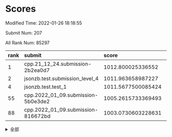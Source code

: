 # Scores

Modified Time: 2022-01-26 18:18:55

Submit Num: 207

All Rank Num: 85297

| rank |               submit               |       score        |       sigma        | pk_num |
| :--- | :--------------------------------- | :----------------- | :----------------- | :----- |
| 1    | cpp.21_12_24.submission-2b2ea0d7   | 1012.800025336552  | 0.8102142432308409 | 1652   |
| 2    | jsonzb.test.submission_level_4     | 1011.963658987227  | 0.8004123170591655 | 1650   |
| 4    | jsonzb.test.test_1                 | 1011.5677500085424 | 0.806092330412081  | 1646   |
| 55   | cpp.2022_01_09.submission-5b0e3de2 | 1005.2615733369493 | 0.7097993607622693 | 1649   |
| 88   | cpp.2022_01_09.submission-816672bd | 1003.0730603228631 | 0.7197159862595516 | 1647   |


<details>
<summary>全部</summary>

| rank |                 submit                 |       score        |       sigma        | pk_num |
| :--- | :------------------------------------- | :----------------- | :----------------- | :----- |
| 1    | cpp.21_12_24.submission-2b2ea0d7       | 1012.800025336552  | 0.8102142432308409 | 1652   |
| 2    | jsonzb.test.submission_level_4         | 1011.963658987227  | 0.8004123170591655 | 1650   |
| 3    | gobigger.level_3.submission_level_3_22 | 1011.6283210814541 | 0.7582721757032268 | 1654   |
| 4    | jsonzb.test.test_1                     | 1011.5677500085424 | 0.806092330412081  | 1646   |
| 5    | gobigger.level_3.submission_level_3_16 | 1011.2903211829521 | 0.765093512439286  | 1644   |
| 6    | gobigger.level_3.submission_level_3_24 | 1011.265179419748  | 0.7844682433236495 | 1650   |
| 7    | gobigger.level_3.submission_level_3_0  | 1011.1959224546127 | 0.7664857371920764 | 1646   |
| 8    | gobigger.level_3.submission_level_3_49 | 1011.1939901315512 | 0.7625332786401321 | 1653   |
| 9    | gobigger.level_3.submission_level_3_32 | 1011.0025887813418 | 0.7645620130050533 | 1646   |
| 10   | gobigger.level_3.submission_level_3_7  | 1010.924948265751  | 0.7757390501690051 | 1649   |
| 11   | gobigger.level_3.submission_level_3_10 | 1010.8876045179862 | 0.7596034367193917 | 1649   |
| 12   | gobigger.level_3.submission_level_3_46 | 1010.7245470949645 | 0.7721697955743518 | 1646   |
| 13   | gobigger.level_3.submission_level_3_29 | 1010.7141184942047 | 0.7768243399972337 | 1646   |
| 14   | gobigger.level_3.submission_level_3_40 | 1010.676787133581  | 0.7880895454624882 | 1651   |
| 15   | gobigger.level_3.submission_level_3_26 | 1010.6524274668379 | 0.7553967211667111 | 1642   |
| 16   | gobigger.level_3.submission_level_3_23 | 1010.6352690687431 | 0.7746808673837925 | 1650   |
| 17   | gobigger.level_3.submission_level_3_43 | 1010.6270611856322 | 0.7571436367131813 | 1649   |
| 18   | gobigger.level_3.submission_level_3_42 | 1010.3424557422359 | 0.7563626517150708 | 1648   |
| 19   | gobigger.level_3.submission_level_3_19 | 1010.3222223666774 | 0.7669105291236218 | 1655   |
| 20   | gobigger.level_3.submission_level_3_14 | 1010.293222356017  | 0.7379819935937622 | 1648   |
| 21   | gobigger.level_3.submission_level_3_48 | 1010.2857318010201 | 0.7696899736392344 | 1648   |
| 22   | gobigger.level_3.submission_level_3_34 | 1010.2853832110462 | 0.7529532585917627 | 1649   |
| 23   | gobigger.level_3.submission_level_3_38 | 1010.22952798397   | 0.7646336813144948 | 1649   |
| 24   | gobigger.level_3.submission_level_3_18 | 1010.1665244017087 | 0.7551421562196874 | 1655   |
| 25   | gobigger.level_3.submission_level_3_2  | 1010.1358192967376 | 0.7740847923139811 | 1653   |
| 26   | gobigger.level_3.submission_level_3_31 | 1010.1314503387565 | 0.7657829492443745 | 1648   |
| 27   | gobigger.level_3.submission_level_3_9  | 1010.1105947780537 | 0.7517619264099269 | 1652   |
| 28   | gobigger.level_3.submission_level_3_36 | 1010.1080089532834 | 0.7579576064511363 | 1647   |
| 29   | gobigger.level_3.submission_level_3_28 | 1010.0471444307142 | 0.7438379543843865 | 1647   |
| 30   | gobigger.level_3.submission_level_3_30 | 1009.9487632113623 | 0.7792016337640221 | 1645   |
| 31   | gobigger.level_3.submission_level_3_3  | 1009.9162270577121 | 0.7763824517850745 | 1646   |
| 32   | gobigger.level_3.submission_level_3_4  | 1009.8062163290876 | 0.7340918751863831 | 1647   |
| 33   | gobigger.level_3.submission_level_3_33 | 1009.734000715863  | 0.7581092521888303 | 1649   |
| 34   | gobigger.level_3.submission_level_3_39 | 1009.7136665698648 | 0.7579552587119286 | 1653   |
| 35   | gobigger.level_3.submission_level_3_5  | 1009.6958138709491 | 0.7810310049938549 | 1648   |
| 36   | gobigger.level_3.submission_level_3_44 | 1009.6666421029511 | 0.7543565186106514 | 1652   |
| 37   | gobigger.level_3.submission_level_3_41 | 1009.6360667234403 | 0.7612317402271822 | 1647   |
| 38   | gobigger.level_3.submission_level_3_47 | 1009.6349279490793 | 0.7509160603325827 | 1650   |
| 39   | gobigger.level_3.submission_level_3_6  | 1009.5836735448104 | 0.7548617590271988 | 1648   |
| 40   | gobigger.level_3.submission_level_3_20 | 1009.5314932636736 | 0.7564701843660177 | 1651   |
| 41   | gobigger.level_3.submission_level_3_25 | 1009.5163252316892 | 0.7290947076862687 | 1649   |
| 42   | gobigger.level_3.submission_level_3_12 | 1009.4565798710952 | 0.7501383712529747 | 1653   |
| 43   | gobigger.level_3.submission_level_3_11 | 1009.3582485842662 | 0.7319050109322293 | 1644   |
| 44   | gobigger.level_3.submission_level_3_13 | 1009.2494428422322 | 0.7394331832618155 | 1651   |
| 45   | gobigger.level_3.submission_level_3_8  | 1009.0794508361929 | 0.7369667986742524 | 1649   |
| 46   | gobigger.level_3.submission_level_3_15 | 1009.0099225272638 | 0.7561792747654574 | 1648   |
| 47   | gobigger.level_3.submission_level_3_45 | 1008.9554482422053 | 0.7358642961207564 | 1656   |
| 48   | gobigger.level_3.submission_level_3_17 | 1008.7828090068144 | 0.7490095579730732 | 1645   |
| 49   | gobigger.level_3.submission_level_3_35 | 1008.7757419518582 | 0.7393221183474593 | 1651   |
| 50   | gobigger.level_3.submission_level_3_27 | 1008.7442309773763 | 0.7167930621395419 | 1643   |
| 51   | gobigger.level_3.submission_level_3_1  | 1008.6402800150614 | 0.7629367554074263 | 1649   |
| 52   | gobigger.level_3.submission_level_3_21 | 1008.4101591010862 | 0.756821245052046  | 1650   |
| 53   | gobigger.level_3.submission_level_3_37 | 1008.3688479088908 | 0.7636444303305604 | 1646   |
| 54   | gobigger.level_1.submission_level_1_36 | 1005.5966212290483 | 0.7165838061730083 | 1649   |
| 55   | cpp.2022_01_09.submission-5b0e3de2     | 1005.2615733369493 | 0.7097993607622693 | 1649   |
| 56   | gobigger.level_1.submission_level_1_40 | 1004.7353902357271 | 0.7209393042162445 | 1650   |
| 57   | gobigger.level_1.submission_level_1_22 | 1004.4142311090617 | 0.721197041765452  | 1649   |
| 58   | gobigger.level_1.submission_level_1_9  | 1004.3567554541338 | 0.7183309112162665 | 1651   |
| 59   | gobigger.level_1.submission_level_1_27 | 1004.3554135613088 | 0.7187258243187916 | 1645   |
| 60   | gobigger.level_1.submission_level_1_6  | 1004.2652136899346 | 0.7155229657302925 | 1650   |
| 61   | gobigger.level_1.submission_level_1_21 | 1004.1913396588698 | 0.723746807138942  | 1646   |
| 62   | gobigger.level_1.submission_level_1_7  | 1004.134262723465  | 0.7280731119010615 | 1649   |
| 63   | gobigger.level_1.submission_level_1_25 | 1004.0909497304073 | 0.7149838574630263 | 1645   |
| 64   | gobigger.level_1.submission_level_1_46 | 1004.0713021399137 | 0.7237593651187542 | 1648   |
| 65   | gobigger.level_1.submission_level_1_32 | 1004.0540178642788 | 0.7191754098074821 | 1648   |
| 66   | gobigger.level_1.submission_level_1_23 | 1004.0526500408882 | 0.7109486110796773 | 1647   |
| 67   | gobigger.level_1.submission_level_1_47 | 1003.9883270230008 | 0.7230069865966603 | 1645   |
| 68   | gobigger.level_1.submission_level_1_43 | 1003.9561151732187 | 0.7066840027834238 | 1647   |
| 69   | gobigger.level_1.submission_level_1_42 | 1003.836827763958  | 0.7177313673248759 | 1646   |
| 70   | gobigger.level_1.submission_level_1_29 | 1003.8275733464332 | 0.7116431068999849 | 1649   |
| 71   | gobigger.level_1.submission_level_1_16 | 1003.7767691898961 | 0.7213629085732798 | 1643   |
| 72   | gobigger.level_1.submission_level_1_13 | 1003.7485826620755 | 0.715791032753611  | 1651   |
| 73   | gobigger.level_1.submission_level_1_26 | 1003.7234445458081 | 0.7111037898645245 | 1645   |
| 74   | gobigger.level_1.submission_level_1_14 | 1003.5820144235439 | 0.7216589678948765 | 1650   |
| 75   | gobigger.level_1.submission_level_1_34 | 1003.50701093821   | 0.7117586512868345 | 1646   |
| 76   | gobigger.level_1.submission_level_1_24 | 1003.4748467747598 | 0.7206671672451451 | 1654   |
| 77   | gobigger.level_1.submission_level_1_1  | 1003.4028389901531 | 0.720076771362428  | 1649   |
| 78   | gobigger.level_1.submission_level_1_19 | 1003.3927623846569 | 0.7156480846856371 | 1650   |
| 79   | gobigger.level_1.submission_level_1_38 | 1003.3914409512209 | 0.7187954961692808 | 1647   |
| 80   | gobigger.level_1.submission_level_1_18 | 1003.3072922545953 | 0.7181342679407972 | 1647   |
| 81   | gobigger.level_1.submission_level_1_45 | 1003.2980794376806 | 0.724774930780292  | 1642   |
| 82   | gobigger.level_1.submission_level_1_39 | 1003.2712763959182 | 0.7073756138053987 | 1649   |
| 83   | gobigger.level_1.submission_level_1_41 | 1003.2608539352574 | 0.7168729127302635 | 1648   |
| 84   | gobigger.level_1.submission_level_1_10 | 1003.2381820489521 | 0.7134727214031639 | 1652   |
| 85   | gobigger.level_1.submission_level_1_44 | 1003.158540805312  | 0.7194493725340787 | 1647   |
| 86   | gobigger.level_1.submission_level_1_0  | 1003.1447957597904 | 0.7262717865748236 | 1652   |
| 87   | gobigger.level_1.submission_level_1_20 | 1003.0828274827696 | 0.7154898516470682 | 1645   |
| 88   | cpp.2022_01_09.submission-816672bd     | 1003.0730603228631 | 0.7197159862595516 | 1647   |
| 89   | gobigger.level_1.submission_level_1_15 | 1003.053617986056  | 0.7135409327473123 | 1652   |
| 90   | gobigger.level_1.submission_level_1_8  | 1002.8677410683989 | 0.7168816158357693 | 1645   |
| 91   | gobigger.level_1.submission_level_1_33 | 1002.8462154704667 | 0.7177847822011312 | 1644   |
| 92   | gobigger.level_1.submission_level_1_12 | 1002.8051457035606 | 0.7191337578678398 | 1650   |
| 93   | gobigger.level_1.submission_level_1_11 | 1002.7656650310821 | 0.7137676433241363 | 1651   |
| 94   | gobigger.level_1.submission_level_1_49 | 1002.7311750508687 | 0.7072441964362661 | 1648   |
| 95   | gobigger.level_1.submission_level_1_35 | 1002.7108382535408 | 0.7166592447286491 | 1647   |
| 96   | gobigger.level_1.submission_level_1_31 | 1002.6708895366771 | 0.7161724019878761 | 1648   |
| 97   | gobigger.level_1.submission_level_1_28 | 1002.5793554497806 | 0.7219112396828646 | 1647   |
| 98   | gobigger.level_1.submission_level_1_5  | 1002.5523120850042 | 0.7103919833483063 | 1646   |
| 99   | gobigger.level_1.submission_level_1_37 | 1002.5490069451718 | 0.7115691991446564 | 1649   |
| 100  | gobigger.level_1.submission_level_1_17 | 1002.5320306044384 | 0.7214166172107915 | 1650   |
| 101  | gobigger.level_1.submission_level_1_3  | 1002.3829030658911 | 0.7228817927337369 | 1649   |
| 102  | gobigger.level_1.submission_level_1_48 | 1002.2653348066478 | 0.7203537263691888 | 1645   |
| 103  | gobigger.level_1.submission_level_1_2  | 1002.129006778254  | 0.7129548354234797 | 1645   |
| 104  | gobigger.level_1.submission_level_1_4  | 1001.9214301925193 | 0.7279353831207677 | 1651   |
| 105  | gobigger.level_1.submission_level_1_30 | 1001.9194584791803 | 0.7132738868231787 | 1646   |
| 106  | gobigger.random.submission_random_39   | 997.4954086702325  | 0.7020273187145897 | 1652   |
| 107  | gobigger.random.submission_random_2    | 997.3859258235954  | 0.7105626175384373 | 1647   |
| 108  | gobigger.random.submission_random_36   | 996.9609735545557  | 0.7093989976431154 | 1651   |
| 109  | gobigger.random.submission_random_5    | 996.9500128142628  | 0.6971722930898918 | 1644   |
| 110  | gobigger.random.submission_random_35   | 996.6535560995601  | 0.6936810081502415 | 1646   |
| 111  | gobigger.random.submission_random_14   | 996.630289800279   | 0.7144971545200246 | 1646   |
| 112  | gobigger.random.submission_random_17   | 996.6282436012648  | 0.7016405234511509 | 1649   |
| 113  | gobigger.random.submission_random_18   | 996.5790182404571  | 0.7044775391102744 | 1649   |
| 114  | gobigger.random.submission_random_21   | 996.4565315492325  | 0.722266433426673  | 1647   |
| 115  | gobigger.random.submission_random_24   | 996.2722669083556  | 0.7108615248907657 | 1647   |
| 116  | gobigger.random.submission_random_30   | 996.1569092050013  | 0.7028030878217908 | 1641   |
| 117  | gobigger.random.submission_random_48   | 996.129878911456   | 0.7272112964535243 | 1644   |
| 118  | gobigger.random.submission_random_33   | 996.100587328128   | 0.7126817499563267 | 1651   |
| 119  | gobigger.random.submission_random_20   | 996.0893767980226  | 0.7183045204421645 | 1649   |
| 120  | gobigger.random.submission_random_10   | 996.0723206926492  | 0.7051835444745082 | 1656   |
| 121  | gobigger.random.submission_random_1    | 996.0444523463099  | 0.7091593037257693 | 1649   |
| 122  | gobigger.random.submission_random_3    | 995.9948796795528  | 0.7164965085459276 | 1645   |
| 123  | gobigger.random.submission_random_28   | 995.9679119381816  | 0.7258571113384659 | 1646   |
| 124  | gobigger.random.submission_random_11   | 995.8940722126541  | 0.7137335830344859 | 1648   |
| 125  | gobigger.random.submission_random_46   | 995.8808447150049  | 0.7098278394380889 | 1642   |
| 126  | gobigger.random.submission_random_0    | 995.8628465328406  | 0.706544448091676  | 1652   |
| 127  | gobigger.random.submission_random_9    | 995.8154490157419  | 0.7153839471292602 | 1643   |
| 128  | gobigger.random.submission_random_38   | 995.8038952046059  | 0.7077185628617636 | 1644   |
| 129  | gobigger.random.submission_random_22   | 995.7593056512294  | 0.71006054543904   | 1647   |
| 130  | gobigger.random.submission_random_19   | 995.7434986764808  | 0.7231456443746618 | 1649   |
| 131  | gobigger.random.submission_random_15   | 995.7342865246833  | 0.7222495460153444 | 1651   |
| 132  | gobigger.random.submission_random_13   | 995.7057869571283  | 0.7245111969361017 | 1650   |
| 133  | gobigger.random.submission_random_41   | 995.6939546178103  | 0.7246289199884087 | 1650   |
| 134  | gobigger.random.submission_random_27   | 995.691876853735   | 0.7324150519152492 | 1647   |
| 135  | gobigger.random.submission_random_29   | 995.6598448909641  | 0.7084017867138912 | 1657   |
| 136  | gobigger.random.submission_random_42   | 995.6439824457188  | 0.7151581115701969 | 1651   |
| 137  | gobigger.random.submission_random_45   | 995.6398528957076  | 0.7188139935193101 | 1653   |
| 138  | gobigger.random.submission_random_7    | 995.6178678344822  | 0.706984860057666  | 1649   |
| 139  | gobigger.random.submission_random_44   | 995.6160064171602  | 0.7128023528984637 | 1652   |
| 140  | gobigger.random.submission_random_32   | 995.5950051245875  | 0.7213140975472428 | 1647   |
| 141  | gobigger.random.submission_random_12   | 995.5904853853352  | 0.7091192938261698 | 1651   |
| 142  | gobigger.random.submission_random_40   | 995.5614692253325  | 0.7269574662408121 | 1648   |
| 143  | gobigger.random.submission_random_37   | 995.5549043575534  | 0.7123947656124368 | 1647   |
| 144  | gobigger.random.submission_random_43   | 995.5402511340346  | 0.7164894577651022 | 1649   |
| 145  | gobigger.random.submission_random_49   | 995.5008986164052  | 0.7049915574874129 | 1654   |
| 146  | gobigger.random.submission_random_25   | 995.4949030466361  | 0.7202502841533854 | 1648   |
| 147  | gobigger.random.submission_random_34   | 995.4405023771898  | 0.699825427300422  | 1646   |
| 148  | gobigger.random.submission_random_6    | 995.4108201748094  | 0.7124046185863749 | 1646   |
| 149  | gobigger.random.submission_random_31   | 995.4075262028862  | 0.7154480692023332 | 1647   |
| 150  | gobigger.random.submission_random_4    | 995.3881004859128  | 0.7142383189810448 | 1649   |
| 151  | gobigger.random.submission_random_23   | 995.3796982998566  | 0.7226151512619489 | 1646   |
| 152  | gobigger.random.submission_random_26   | 995.2845868794836  | 0.706877507234898  | 1646   |
| 153  | gobigger.random.submission_random_16   | 995.2458512428096  | 0.719531399555046  | 1652   |
| 154  | gobigger.random.submission_random_47   | 995.2432235030958  | 0.7233524902170183 | 1647   |
| 155  | gobigger.random.submission_random_8    | 994.7965710645594  | 0.7131787924324741 | 1649   |
| 156  | gobigger.level_2.submission_level_2_39 | 994.0596385010883  | 0.7335709458090175 | 1650   |
| 157  | gobigger.level_2.submission_level_2_31 | 993.8962894732808  | 0.7196065894550177 | 1647   |
| 158  | gobigger.level_2.submission_level_2_4  | 993.833608404224   | 0.7249708220443292 | 1650   |
| 159  | gobigger.level_2.submission_level_2_7  | 993.3660932702746  | 0.7275958776067497 | 1648   |
| 160  | gobigger.level_2.submission_level_2_24 | 993.1965896612505  | 0.743458026350127  | 1645   |
| 161  | gobigger.level_2.submission_level_2_3  | 993.1096043078419  | 0.7302409995177698 | 1645   |
| 162  | gobigger.level_2.submission_level_2_22 | 992.9946885057873  | 0.7480627293324548 | 1649   |
| 163  | gobigger.level_2.submission_level_2_46 | 992.781510118709   | 0.7540930811534423 | 1644   |
| 164  | gobigger.level_2.submission_level_2_41 | 992.6430556975498  | 0.7352961316029191 | 1643   |
| 165  | gobigger.level_2.submission_level_2_17 | 992.6305634321369  | 0.7448226941490119 | 1651   |
| 166  | gobigger.level_2.submission_level_2_15 | 992.6038117634536  | 0.719946379954379  | 1650   |
| 167  | gobigger.level_2.submission_level_2_13 | 992.596444070325   | 0.7424070973545479 | 1643   |
| 168  | gobigger.level_2.submission_level_2_1  | 992.5139206168659  | 0.7355523445821088 | 1645   |
| 169  | gobigger.level_2.submission_level_2_11 | 992.4598567626531  | 0.7519185774162078 | 1648   |
| 170  | gobigger.level_2.submission_level_2_32 | 992.3141953346238  | 0.7455249596982739 | 1652   |
| 171  | gobigger.level_2.submission_level_2_29 | 992.3030162457613  | 0.7334971550104262 | 1652   |
| 172  | gobigger.level_2.submission_level_2_49 | 992.2816653684906  | 0.7543671172787088 | 1654   |
| 173  | gobigger.level_2.submission_level_2_33 | 992.2671476871459  | 0.7384250373268513 | 1649   |
| 174  | gobigger.level_2.submission_level_2_43 | 992.2465981482187  | 0.7358886306500848 | 1648   |
| 175  | gobigger.level_2.submission_level_2_14 | 992.2266401935321  | 0.736250210231908  | 1651   |
| 176  | gobigger.level_2.submission_level_2_40 | 992.1189172971509  | 0.7497464950551926 | 1648   |
| 177  | gobigger.level_2.submission_level_2_10 | 992.1053252946857  | 0.7461264780029231 | 1647   |
| 178  | gobigger.level_2.submission_level_2_9  | 992.087308074177   | 0.745407385533692  | 1646   |
| 179  | gobigger.level_2.submission_level_2_25 | 992.0516087220966  | 0.7415526343967556 | 1645   |
| 180  | gobigger.level_2.submission_level_2_5  | 991.9470135060841  | 0.760579772918043  | 1647   |
| 181  | gobigger.level_2.submission_level_2_19 | 991.8548971899629  | 0.7552519719796776 | 1649   |
| 182  | gobigger.level_2.submission_level_2_16 | 991.841759376679   | 0.7403715850834425 | 1647   |
| 183  | gobigger.level_2.submission_level_2_35 | 991.702241109343   | 0.7622458976702823 | 1642   |
| 184  | gobigger.level_2.submission_level_2_6  | 991.6532583382645  | 0.7403173831702112 | 1645   |
| 185  | gobigger.level_2.submission_level_2_42 | 991.5698459865598  | 0.7415222835356257 | 1648   |
| 186  | gobigger.level_2.submission_level_2_26 | 991.5382450420244  | 0.7692863486732114 | 1650   |
| 187  | gobigger.level_2.submission_level_2_38 | 991.4827632744884  | 0.7353567525519731 | 1648   |
| 188  | gobigger.level_2.submission_level_2_18 | 991.3556763074367  | 0.745265615130881  | 1647   |
| 189  | gobigger.level_2.submission_level_2_45 | 991.343793897751   | 0.7533772942122635 | 1648   |
| 190  | gobigger.level_2.submission_level_2_23 | 991.319501018159   | 0.7640621327186341 | 1655   |
| 191  | gobigger.level_2.submission_level_2_36 | 991.3030591800149  | 0.7603452693347644 | 1644   |
| 192  | gobigger.level_2.submission_level_2_0  | 991.258156199114   | 0.7618650189447727 | 1649   |
| 193  | gobigger.level_2.submission_level_2_28 | 991.1968089147118  | 0.7391069351750729 | 1651   |
| 194  | gobigger.level_2.submission_level_2_48 | 991.1932672332327  | 0.7425710617222027 | 1650   |
| 195  | gobigger.level_2.submission_level_2_2  | 991.0629325107036  | 0.7575073715818389 | 1651   |
| 196  | gobigger.level_2.submission_level_2_12 | 990.8835741884144  | 0.7536612765182914 | 1648   |
| 197  | gobigger.level_2.submission_level_2_27 | 990.7383187247007  | 0.7535047924019379 | 1648   |
| 198  | gobigger.level_2.submission_level_2_20 | 990.5708156564032  | 0.7601586322275371 | 1645   |
| 199  | gobigger.level_2.submission_level_2_8  | 990.5230090488975  | 0.7760647774814569 | 1649   |
| 200  | gobigger.level_2.submission_level_2_34 | 990.5177854047998  | 0.7923100683645465 | 1650   |
| 201  | gobigger.level_2.submission_level_2_21 | 990.4554373404808  | 0.7592072550937454 | 1649   |
| 202  | gobigger.level_2.submission_level_2_30 | 990.3510608308233  | 0.7506676305113027 | 1648   |
| 203  | gobigger.level_2.submission_level_2_47 | 990.3375379743081  | 0.7829874003677779 | 1647   |
| 204  | gobigger.level_2.submission_level_2_37 | 990.2170923976878  | 0.7707606225388691 | 1647   |
| 205  | gobigger.level_2.submission_level_2_44 | 989.9307942581929  | 0.7724919364464473 | 1651   |
| 206  | gobigger.none.submission_none_0        | 978.1817836911947  | 1.3214403133959667 | 1644   |
| 207  | gobigger.none.submission_none_1        | 975.4263843382168  | 1.5511902271703077 | 1646   |

</details>